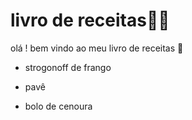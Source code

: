 # livro de receitas:man_cook:

olá ! bem vindo ao meu livro de receitas :wave:

- strogonoff de frango

- pavê
- bolo de cenoura

